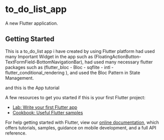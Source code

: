 # to_do_list_app

A new Flutter application.

## Getting Started

This is a to_do_list app i have created by using Flutter platform
had used many Important Widget in the app such as (FloatingActionButton-TextFormField-BottomNavigationBar),
had used many necessary flutter packages such as (flutter_bloc  -  Bloc  -  sqflite  -  intl - flutter_conditional_rendering ),
and used the Bloc Pattern in State Management.


and this is the App tutorial









A few resources to get you started if this is your first Flutter project:

- [Lab: Write your first Flutter app](https://flutter.dev/docs/get-started/codelab)
- [Cookbook: Useful Flutter samples](https://flutter.dev/docs/cookbook)

For help getting started with Flutter, view our
[online documentation](https://flutter.dev/docs), which offers tutorials,
samples, guidance on mobile development, and a full API reference.
